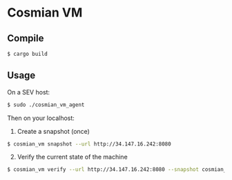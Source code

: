 # Cosmian VM

## Compile

```sh
$ cargo build
```

## Usage

On a SEV host:

```sh 
$ sudo ./cosmian_vm_agent
```

Then on your localhost:

1. Create a snapshot (once)
   
```sh
$ cosmian_vm snapshot --url http://34.147.16.242:8080 
```

2. Verify the current state of the machine

```sh
$ cosmian_vm verify --url http://34.147.16.242:8080 --snapshot cosmian_vm.snapshot  
```
